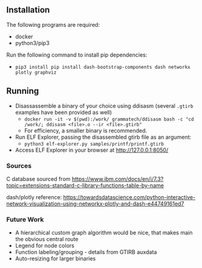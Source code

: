 
## Installation
The following programs are required:
* docker
* python3/pip3

Run the following command to install pip dependencies:
* `pip3 install pip install dash-bootstrap-components dash networkx plotly graphviz`

## Running
* Disassassemble a binary of your choice using ddisasm (several `.gtirb` examples have been provided as well)
    * `docker run -it -v $(pwd):/work/ grammatech/ddisasm bash -c "cd /work/; ddisasm <file>.o --ir <file>.gtirb"`
    * For efficiency, a smaller binary is recommended.
* Run ELF Explorer, passing the disassembled gtirb file as an argument:
    * `python3 elf-explorer.py samples/printf/printf.gtirb`
* Access ELF Explorer in your browser at http://127.0.0.1:8050/

### Sources
C database sourced from https://www.ibm.com/docs/en/i/7.3?topic=extensions-standard-c-library-functions-table-by-name

dash/plotly reference: https://towardsdatascience.com/python-interactive-network-visualization-using-networkx-plotly-and-dash-e44749161ed7

### Future Work
* A hierarchical custom graph algorithm would be nice, that makes main the obvious central route
* Legend for node colors
* Function labeling/grouping - details from GTIRB auxdata
* Auto-resizing for larger binaries
